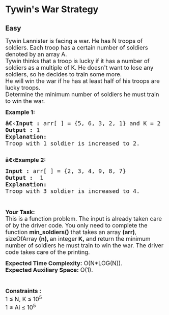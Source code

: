 # Tywin's War Strategy
## Easy
<div class="problem-statement">
                <p></p><p><span style="font-size:18px">Tywin Lannister is facing a war. He has N troops of soldiers. Each troop has a certain number of soldiers denoted by an array A.<br>
Tywin thinks that a troop is lucky if it has a number of soldiers as a multiple of K. He doesn't want to lose any soldiers, so he decides to train some more.<br>
He will win the war if he has at least half of his troops are lucky troops.<br>
Determine the minimum number of soldiers he must train to win the war.</span></p>

<p><span style="font-size:18px"><strong>Example 1:</strong></span></p>

<pre><span style="font-size:18px"><strong>â€‹Input :</strong> arr[ ] = {5, 6, 3, 2, 1} and K = 2
<strong>Output :</strong> 1
<strong>Explanation:</strong>
Troop with 1 soldier is increased to 2.
</span></pre>

<p><br>
<span style="font-size:18px"><strong>â€‹Example 2:</strong></span></p>

<pre><span style="font-size:18px"><strong>Input :</strong> arr[ ] = {2, 3, 4, 9, 8, 7} <strong>
Output :</strong>  1
<strong>Explanation:
</strong>Troop with 3 soldier is increased to 4. 
</span></pre>

<p>&nbsp;</p>

<p><span style="font-size:18px"><strong>Your Task:</strong><br>
This is a function problem. The input is already taken care of by the driver code. You only need to complete the function <strong>min_soldiers()</strong> that takes an array <strong>(arr)</strong>, sizeOfArray <strong>(n), </strong>an integer<strong> K,</strong>&nbsp;and return the minimum number of soldiers he must train to win the war. The driver code takes care of the printing.</span></p>

<p><span style="font-size:18px"><strong>Expected Time Complexity:</strong>&nbsp;O(N*LOG(N)).<br>
<strong>Expected Auxiliary Space:</strong>&nbsp;O(1).</span></p>

<p>&nbsp;</p>

<p><span style="font-size:18px"><strong>Constraints :</strong><br>
1 ≤ N, K ≤ 10<sup>5</sup><br>
1 ≤ Ai ≤ 10<sup>5</sup></span></p>
 <p></p>
            </div>